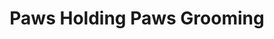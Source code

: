 ---
title: "Paws Holding Paws Grooming"
url: /eastport/paws-holding-paws-grooming/
shop: pet grooming
---